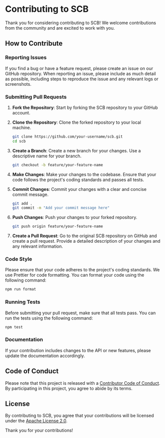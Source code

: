 # Contributing to SCB

Thank you for considering contributing to SCB! We welcome contributions from the community and are excited to work with you.

## How to Contribute

### Reporting Issues

If you find a bug or have a feature request, please create an issue on our GitHub repository. When reporting an issue, please include as much detail as possible, including steps to reproduce the issue and any relevant logs or screenshots.

### Submitting Pull Requests

1. **Fork the Repository**: Start by forking the SCB repository to your GitHub account.

2. **Clone the Repository**: Clone the forked repository to your local machine.

   ```bash
   git clone https://github.com/your-username/scb.git
   cd scb
   ```

3. **Create a Branch**: Create a new branch for your changes. Use a descriptive name for your branch.

   ```bash
   git checkout -b feature/your-feature-name
   ```

4. **Make Changes**: Make your changes to the codebase. Ensure that your code follows the project's coding standards and passes all tests.

5. **Commit Changes**: Commit your changes with a clear and concise commit message.

   ```bash
   git add .
   git commit -m "Add your commit message here"
   ```

6. **Push Changes**: Push your changes to your forked repository.

   ```bash
   git push origin feature/your-feature-name
   ```

7. **Create a Pull Request**: Go to the original SCB repository on GitHub and create a pull request. Provide a detailed description of your changes and any relevant information.

### Code Style

Please ensure that your code adheres to the project's coding standards. We use Prettier for code formatting. You can format your code using the following command:

```bash
npm run format
```

### Running Tests

Before submitting your pull request, make sure that all tests pass. You can run the tests using the following command:

```bash
npm test
```

### Documentation

If your contribution includes changes to the API or new features, please update the documentation accordingly.

## Code of Conduct

Please note that this project is released with a [Contributor Code of Conduct](./CODE_OF_CONDUCT.md). By participating in this project, you agree to abide by its terms.

## License

By contributing to SCB, you agree that your contributions will be licensed under the [Apache License 2.0](./LICENSE).

Thank you for your contributions!
